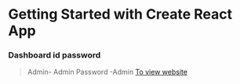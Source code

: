 # Getting Started with Create React App

### Dashboard id password
>  Admin- Admin
> Password -Admin
[To view website](https://chandy-dashboard.mdbgo.io/)

